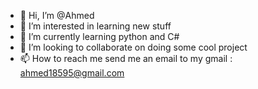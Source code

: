 - 👋 Hi, I’m @Ahmed
- 👀 I’m interested in learning new stuff 
- 🌱 I’m currently learning python and C#
- 💞️ I’m looking to collaborate on doing some cool project
- 📫 How to reach me send me an email to my gmail : ahmed18595@gmail.com

<!---
Ahmed1893/Ahmed1893 is a ✨ special ✨ repository because its `README.md` (this file) appears on your GitHub profile.
You can click the Preview link to take a look at your changes.
--->
